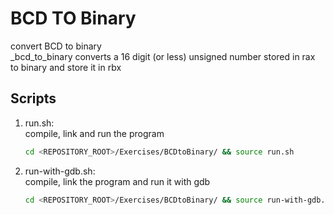 # BCD TO Binary
convert BCD to binary<br />
_bcd_to_binary converts a 16 digit (or less) unsigned number stored in rax to binary and store it in rbx

## Scripts
 1. run.sh: <br />
    compile, link and run the program <br />
    ```bash
    cd <REPOSITORY_ROOT>/Exercises/BCDtoBinary/ && source run.sh
    ```
 
 2. run-with-gdb.sh: <br />
    compile, link the program and run it with gdb <br />
    ```bash
    cd <REPOSITORY_ROOT>/Exercises/BCDtoBinary/ && source run-with-gdb.sh
    ```
